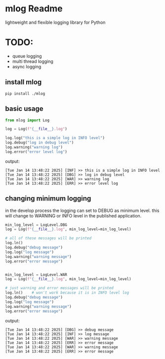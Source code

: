 # mlog Readme
lightweight and flexible logging library for Python

# TODO:
- queue logging
- multi thread logging
- async logging

## install mlog
```console
pip install ./mlog
```

## basic usage
```python
from mlog import Log

log = Log(f"{__file__}.log")

log.log("this is a simple log in INFO level")
log.debug("log in debug level")
log.warning("warning log")
log.error("error level log")
```

output:
```console
[Tue Jan 14 13:48:22 2025] [INF] >> this is a simple log in INFO level
[Tue Jan 14 13:48:22 2025] [DBG] >> log in debug level
[Tue Jan 14 13:48:22 2025] [WAR] >> warning log
[Tue Jan 14 13:48:22 2025] [ERR] >> error level log
```


## changing minimum logging

in the develop process the logging can set to DEBUG as minimum level. this will change to WARNING or INFO level in the published application.

```python
min_log_level = LogLevel.DBG
log = Log(f"{__file__}.log", min_log_level=min_log_level)

# all of these messages will be printed
log.ln()
log.debug("debug message")
log.log("log message")
log.warning("warning message")
log.error("error message")


min_log_level = LogLevel.WAR
log = Log(f"{__file__}.log", min_log_level=min_log_level)

# just warning and error messages will be printed
log.ln()    # won't work because it is in INFO level log
log.debug("debug message")
log.log("log message")
log.warning("warning message")
log.error("error message")
```

output:
```console
[Tue Jan 14 13:48:22 2025] [DBG] >> debug message
[Tue Jan 14 13:48:22 2025] [INF] >> log message
[Tue Jan 14 13:48:22 2025] [WAR] >> warning message
[Tue Jan 14 13:48:22 2025] [ERR] >> error message
[Tue Jan 14 13:48:22 2025] [WAR] >> warning message
[Tue Jan 14 13:48:22 2025] [ERR] >> error message

```